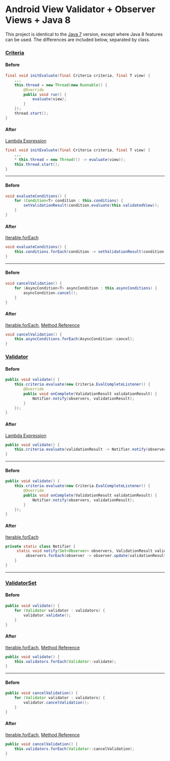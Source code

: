 # Android View Validator + Observer Views + Java 8


This project is identical to the [Java 7](https://github.com/bennylm/android-view-validator) version, except where Java 8 features can be used. The differences are included below,  separated by class.

### [Criteria](blob/master/view-validation-library/src/main/java/io/launchowl/viewvalidationlibrary/Criteria.java)

#### Before
```java
final void initEvaluate(final Criteria criteria, final T view) {
    ...
    this.thread = new Thread(new Runnable() {
        @Override
        public void run() {
            evaluate(view);
        }
    });
    thread.start();
}
```

#### After
[Lambda Expression](https://docs.oracle.com/javase/tutorial/java/javaOO/lambdaexpressions.html) 
```java
final void initEvaluate(final Criteria criteria, final T view) {
    ...
    * this.thread = new Thread(() -> evaluate(view));
    this.thread.start();
}
```

---

#### Before
```java
void evaluateConditions() {
    for (Condition<T> condition : this.conditions) {
        setValidationResult(condition.evaluate(this.validatedView));
    }
}
```

#### After
[Iterable.forEach](https://docs.oracle.com/javase/8/docs/api/java/lang/Iterable.html#forEach-java.util.function.Consumer-)
```java
void evaluateConditions() {
    this.conditions.forEach(condition -> setValidationResult(condition.evaluate(this.validatedView)));
}
```

---

#### Before
```java
void cancelValidation() {
    for (AsyncCondition<T> asyncCondition : this.asyncConditions) {
        asyncCondition.cancel();
    }
}
```

#### After
[Iterable.forEach](https://docs.oracle.com/javase/8/docs/api/java/lang/Iterable.html#forEach-java.util.function.Consumer-), [Method Reference](https://docs.oracle.com/javase/tutorial/java/javaOO/methodreferences.html)
```java
void cancelValidation() {
    this.asyncConditions.forEach(AsyncCondition::cancel);
}
```

### [Validator](blob/master/view-validation-library/src/main/java/io/launchowl/viewvalidationlibrary/Validator.java)

#### Before
```java
public void validate() {
    this.criteria.evaluate(new Criteria.EvalCompleteListener() {
        @Override
        public void onComplete(ValidationResult validationResult) {
            Notifier.notify(observers, validationResult);
        }
    });
}
```

#### After
[Lambda Expression](https://docs.oracle.com/javase/tutorial/java/javaOO/lambdaexpressions.html) 
```java
public void validate() {
    this.criteria.evaluate(validationResult -> Notifier.notify(observers, validationResult));
}
```

---

#### Before
```java
public void validate() {
    this.criteria.evaluate(new Criteria.EvalCompleteListener() {
        @Override
        public void onComplete(ValidationResult validationResult) {
            Notifier.notify(observers, validationResult);
        }
    });
}
```

#### After
[Iterable.forEach](https://docs.oracle.com/javase/8/docs/api/java/lang/Iterable.html#forEach-java.util.function.Consumer-)
```java
private static class Notifier {
     static void notify(Set<Observer> observers, ValidationResult validationResult) {
         observers.forEach(observer -> observer.update(validationResult));
    }
}
```

---

### [ValidatorSet](blob/master/view-validation-library/src/main/java/io/launchowl/viewvalidationlibrary/ValidatorSet.java)

#### Before
```java
public void validate() {
    for (Validator validator : validators) {
        validator.validate();
    }
}
```

#### After
[Iterable.forEach](https://docs.oracle.com/javase/8/docs/api/java/lang/Iterable.html#forEach-java.util.function.Consumer-), [Method Reference](https://docs.oracle.com/javase/tutorial/java/javaOO/methodreferences.html)
```java
public void validate() {
    this.validators.forEach(Validator::validate);
}
```

---

#### Before
```java
public void cancelValidation() {
    for (Validator validator : validators) {
        validator.cancelValidation();
    }
}
```

#### After
[Iterable.forEach](https://docs.oracle.com/javase/8/docs/api/java/lang/Iterable.html#forEach-java.util.function.Consumer-), [Method Reference](https://docs.oracle.com/javase/tutorial/java/javaOO/methodreferences.html)
```java
public void cancelValidation() {
    this.validators.forEach(Validator::cancelValidation);
}
```